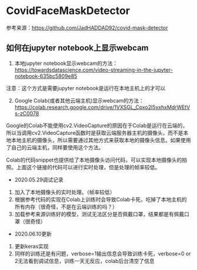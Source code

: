 # CovidFaceMaskDetector

参考来源：https://github.com/JadHADDAD92/covid-mask-detector


## 如何在jupyter notebook上显示webcam

1. 本地jupyter notebook显示webcam的方法：
https://towardsdatascience.com/video-streaming-in-the-jupyter-notebook-635bc5809e85

注意：这个方式是需要jupyter notebook是运行在本地主机上的才可以

2. Google Colab(或者其他云端主机)显示webcam的方法：
https://colab.research.google.com/drive/1VXSGL_Cpxo2l5vxhxMdrWEtVs-zC0078

Google的Colab不能使用cv2.VideoCapture的原因在于Colab是运行在云端的，所以当调用cv2.VideoCapture函数时是获取云端服务器主机的摄像头，而不是本地本地主机的摄像头，所以需要通过其他方式来获取本地的摄像头信息。如果使用了自己的云端主机，同样要使用这个方法。

Colab的代码snippet也提供给了本地摄像头访问代码，可以实现本地摄像头的拍照。上面这个链接的代码可以进行实时处理，但是处理的帧率较低。

 - 2020.05.29调试记录
 1. 加入了本地摄像头的实时处理。（帧率较低）
 2. 根据参考代码的实现在Colab上训练时会导致Colab卡死，吃掉了本地主机的所有内存（很奇怪，不是在云端训练的吗？）
 3. 加载参考来源训练好的模型，测试无法区分是否佩戴口罩，结果都是有佩戴口罩（很奇怪）
 - 2020.06.10更新
 1. 更新keras实现
 2. 同样的训练还是有问题，verbose=1输出信息会导致训练卡死，verbose=0 or 2无法看到调试信息，训练一天无反应，colab后台清空了信息
